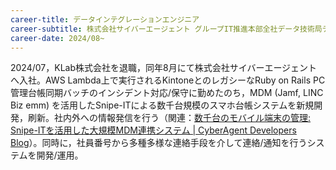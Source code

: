 ```yaml
---
career-title: データインテグレーションエンジニア
career-subtitle: 株式会社サイバーエージェント グループIT推進本部全社データ技術局データインテグレーションチーム
career-date: 2024/08~
---
```


2024/07，KLab株式会社を退職，同年8月にて株式会社サイバーエージェントへ入社。AWS Lambda上で実行されるKintoneとのレガシーなRuby on Rails PC管理台帳同期バッチのインシデント対応/保守に勤めたのち，MDM (Jamf, LINC Biz emm) を活用したSnipe-ITによる数千台規模のスマホ台帳システムを新規開発，刷新。社内外への情報発信を行う（関連：[数千台のモバイル端末の管理: Snipe-ITを活用した大規模MDM連携システム | CyberAgent Developers Blog](https://developers.cyberagent.co.jp/blog/archives/54939/)）。同時に，社員番号から多種多様な連絡手段を介して連絡/通知を行うシステムを開発/運用。
